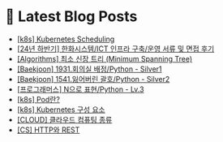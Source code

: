 # 📕 Latest Blog Posts

<ul><li><a href='https://lucy-devblog.tistory.com/entry/k8s-Kubernetes-Scheduling' target='_blank'>[k8s] Kubernetes Scheduling</a></li><li><a href='https://lucy-devblog.tistory.com/entry/%EB%A9%B4%EC%A0%91-%ED%9B%84%EA%B8%B0-%ED%95%9C%ED%99%94%EC%8B%9C%EC%8A%A4%ED%85%9CICT-%EC%9D%B8%ED%94%84%EB%9D%BC-%EA%B5%AC%EC%B6%95%EC%9A%B4%EC%98%81-%EC%84%9C%EB%A5%98-%EB%B0%8F-%EB%A9%B4%EC%A0%91-%ED%9B%84%EA%B8%B0' target='_blank'>[24년 하반기] 한화시스템/ICT 인프라 구축/운영 서류 및 면접 후기</a></li><li><a href='https://lucy-devblog.tistory.com/entry/Algorithms-%EC%B5%9C%EC%86%8C-%EC%8B%A0%EC%9E%A5-%ED%8A%B8%EB%A6%AC-Minimum-Spanning-Tree' target='_blank'>[Algorithms]  최소 신장 트리 (Minimum Spanning Tree)</a></li><li><a href='https://lucy-devblog.tistory.com/entry/Baekjoon-1931%ED%9A%8C%EC%9D%98%EC%8B%A4-%EB%B0%B0%EC%A0%95Python-Silver1' target='_blank'>[Baekjoon] 1931.회의실 배정/Python - Silver1</a></li><li><a href='https://lucy-devblog.tistory.com/entry/Baekjoon-1541%EC%9E%83%EC%96%B4%EB%B2%84%EB%A6%B0-%EA%B4%84%ED%98%B8Python-Silver2' target='_blank'>[Baekjoon] 1541.잃어버린 괄호/Python - Silver2</a></li><li><a href='https://lucy-devblog.tistory.com/entry/%ED%94%84%EB%A1%9C%EA%B7%B8%EB%9E%98%EB%A8%B8%EC%8A%A4-N%EC%9C%BC%EB%A1%9C-%ED%91%9C%ED%98%84Python-Lv3' target='_blank'>[프로그래머스] N으로 표현/Python - Lv.3</a></li><li><a href='https://lucy-devblog.tistory.com/entry/k8s-Pod%EB%9E%80' target='_blank'>[k8s] Pod란?</a></li><li><a href='https://lucy-devblog.tistory.com/entry/k8s-Kubernetes-%EA%B5%AC%EC%84%B1-%EC%9A%94%EC%86%8C' target='_blank'>[k8s] Kubernetes 구성 요소</a></li><li><a href='https://lucy-devblog.tistory.com/entry/CLOUD-%ED%81%B4%EB%9D%BC%EC%9A%B0%EB%93%9C-%EC%BB%B4%ED%93%A8%ED%8C%85' target='_blank'>[CLOUD] 클라우드 컴퓨팅 종류</a></li><li><a href='https://lucy-devblog.tistory.com/entry/CS-HTTP%EC%99%80-REST' target='_blank'>[CS] HTTP와 REST</a></li></ul>